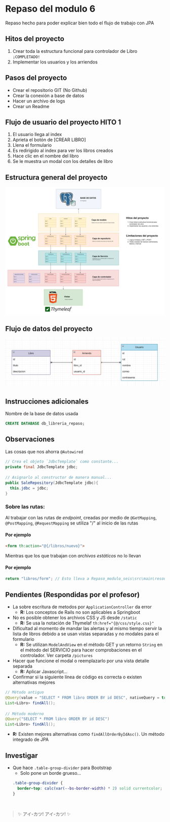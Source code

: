 # Repaso del modulo 6

Repaso hecho para poder explicar bien todo el flujo de trabajo con JPA

## Hitos del proyecto

1. Crear toda la estructura funcional para controlador de Libro `¡COMPLETADO!`
2. Implementar los usuarios y los arriendos

## Pasos del proyecto

- Crear el repositorio GIT (No Github)
- Crear la conexión a base de datos
- Hacer un archivo de logs
- Crear un Readme

## Flujo de usuario del proyecto HITO 1

1. El usuario llega al index
2. Aprieta el botón de [CREAR LIBRO]
3. Llena el formulario
4. Es redirigido al index para ver los libros creados
5. Hace clic en el nombre del libro
6. Se le muestra un modal con los detalles de libro

## Estructura general del proyecto

![flujo_general](pictures/flujo-programa.png)

## Flujo de datos del proyecto

![database](image.png)

## Instrucciones adicionales

Nombre de la base de datos usada

```sql
CREATE DATABASE db_libreria_repaso;
```

## Observaciones

Las cosas que nos ahorra `@Autowired`

```java
// Crea el objeto `JdbcTemplate` como constante...
private final JdbcTemplate jdbc;

// Asignarlo al constructor de manera manual...
public SaleRepository(JdbcTemplate jdbc){
  this.jdbc = jdbc;
}
```

### Sobre las rutas:

Al trabajar con las rutas de *endpoint*, creadas por medio de `@GetMapping`, `@PostMapping`, `@RequestMapping` se utiliza "/" al inicio de las rutas

#### Por ejemplo

```html
<form th:action="@{/libros/nuevo}">
```

Mientras que los que trabajan con *archivos estáticos* no lo llevan

#### Por ejemplo

```java
return "libros/form"; // Esto lleva a Repaso_modulo_seis\src\main\resources\templates\libros\form.html
```

## Pendientes (Respondidas por el profesor)

- La sobre escritura de metodos por `ApplicationController` da error
  - **R:** Los conceptos de Rails no son aplicables a Springboot
- No es posible obtener los archivos CSS y JS desde `/static`
  - **R:** Se usa la notación de Thymelaf `th:href="{@/css/style.css}"`
- Dificultad al momento de mandar las alertas y al mismo tiempo servir la lista de libros debido a se usan vistas separadas y no modales para el formulario
  - **R:** Se utilizan `ModelAndView` en el método GET y un retorno `String` en el método del SERVICIO para hacer comprobaciones en el controlador. Ver carpeta `/pictures`
- Hacer que funcione el modal o reemplazarlo por una vista detalle separada
  - **R:** Aplicar Javascript...
- Confirmar si la siguiente línea de código es correcta o existen alternativas mejores
```java
// Método antiguo
@Query(value = "SELECT * FROM libro ORDER BY id DESC", nativeQuery = true)
List<Libro> findAll();

// Método moderno 
@Query("SELECT * FROM libro ORDER BY id DESC")
List<Libro> findAll();
```
  - **R:** Existen mejores alternativas como `findAllOrderByIdAsc()`. Un método integrado de JPA

## Investigar

- Que hace `.table-group-divider` para Bootstrap
  - Solo pone un borde grueso...
  ```css
  .table-group-divider {
    border-top: calc(var(--bs-border-width) * 2) solid currentcolor;
  }
  ```
<br>

> ✨ アイ-カツ! アイ-カツ! ✨